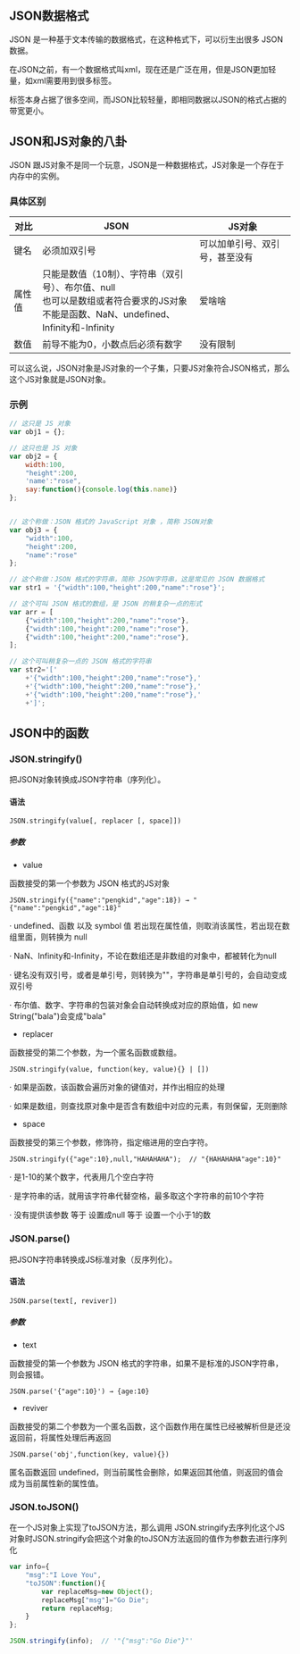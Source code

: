 

## JSON数据格式

JSON 是一种基于文本传输的数据格式，在这种格式下，可以衍生出很多 JSON 数据。

在JSON之前，有一个数据格式叫xml，现在还是广泛在用，但是JSON更加轻量，如xml需要用到很多标签。

标签本身占据了很多空间，而JSON比较轻量，即相同数据以JSON的格式占据的带宽更小。

## JSON和JS对象的八卦

JSON 跟JS对象不是同一个玩意，JSON是一种数据格式，JS对象是一个存在于内存中的实例。

### 具体区别


|对比|JSON          |JS对象        |
|---------------|-------------|-------------|
|键名| 必须加双引号 | 可以加单引号、双引号，甚至没有 |
|属性值| 只能是数值（10制）、字符串（双引号）、布尔值、null<br/>也可以是数组或者符合要求的JS对象<br/>不能是函数、NaN、undefined、Infinity和-Infinity | 爱啥啥      |
|数值| 前导不能为0，小数点后必须有数字 | 没有限制      |

可以这么说，JSON对象是JS对象的一个子集，只要JS对象符合JSON格式，那么这个JS对象就是JSON对象。

### 示例

```js
// 这只是 JS 对象
var obj1 = {}; 

// 这只也是 JS 对象
var obj2 = {
    width:100,
    "height":200,
    'name':"rose",
    say:function(){console.log(this.name)}
};


// 这个称做：JSON 格式的 JavaScript 对象 ，简称 JSON对象			
var obj3 = {
    "width":100,
    "height":200,
    "name":"rose"
};

// 这个称做：JSON 格式的字符串，简称 JSON字符串，这是常见的 JSON 数据格式
var str1 = '{"width":100,"height":200,"name":"rose"}';

// 这个可叫 JSON 格式的数组，是 JSON 的稍复杂一点的形式
var arr = [
    {"width":100,"height":200,"name":"rose"},
    {"width":100,"height":200,"name":"rose"},
    {"width":100,"height":200,"name":"rose"},
];

// 这个可叫稍复杂一点的 JSON 格式的字符串     
var str2='['
    +'{"width":100,"height":200,"name":"rose"},'
    +'{"width":100,"height":200,"name":"rose"},'
    +'{"width":100,"height":200,"name":"rose"},'
    +']';

```


## JSON中的函数

### JSON.stringify()
 
把JSON对象转换成JSON字符串（序列化）。

#### 语法
`JSON.stringify(value[, replacer [, space]])`  

##### 参数

* value

函数接受的第一个参数为 JSON 格式的JS对象

`JSON.stringify({"name":"pengkid","age":18}) → "{"name":"pengkid","age":18}"`

· undefined、函数 以及 symbol 值 若出现在属性值，则取消该属性，若出现在数组里面，则转换为 null

· NaN、Infinity和-Infinity，不论在数组还是非数组的对象中，都被转化为null

· 键名没有双引号，或者是单引号，则转换为""，字符串是单引号的，会自动变成双引号

· 布尔值、数字、字符串的包装对象会自动转换成对应的原始值，如 new String("bala")会变成"bala"

* replacer

函数接受的第二个参数，为一个匿名函数或数组。

`JSON.stringify(value, function(key, value){} | [])`

· 如果是函数，该函数会遍历对象的键值对，并作出相应的处理

· 如果是数组，则查找原对象中是否含有数组中对应的元素，有则保留，无则删除

* space

函数接受的第三个参数，修饰符，指定缩进用的空白字符。

`JSON.stringify({"age":10},null,"HAHAHAHA");  // "{HAHAHAHA"age":10}"
`

· 是1-10的某个数字，代表用几个空白字符

· 是字符串的话，就用该字符串代替空格，最多取这个字符串的前10个字符

· 没有提供该参数 等于 设置成null 等于 设置一个小于1的数

### JSON.parse()

把JSON字符串转换成JS标准对象（反序列化）。

#### 语法
`JSON.parse(text[, reviver])`

##### 参数

* text

函数接受的第一个参数为 JSON 格式的字符串，如果不是标准的JSON字符串，则会报错。

`JSON.parse('{"age":10}') → {age:10}`

* reviver

函数接受的第二个参数为一个匿名函数，这个函数作用在属性已经被解析但是还没返回前，将属性处理后再返回

`JSON.parse('obj',function(key, value){})`

匿名函数返回 undefined，则当前属性会删除，如果返回其他值，则返回的值会成为当前属性新的属性值。

### JSON.toJSON()

在一个JS对象上实现了toJSON方法，那么调用 JSON.stringify去序列化这个JS对象时JSON.stringify会把这个对象的toJSON方法返回的值作为参数去进行序列化

```js
var info={  
    "msg":"I Love You",
    "toJSON":function(){
        var replaceMsg=new Object();
        replaceMsg["msg"]="Go Die";
        return replaceMsg;
    }
};

JSON.stringify(info);  // '"{"msg":"Go Die"}"'

```